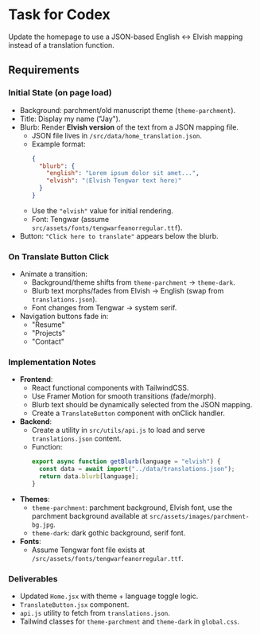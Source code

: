 # Task for Codex

Update the homepage to use a JSON-based English ↔ Elvish mapping instead of a translation function.

## Requirements

### Initial State (on page load)
- Background: parchment/old manuscript theme (`theme-parchment`).
- Title: Display my name ("Jay").
- Blurb: Render **Elvish version** of the text from a JSON mapping file.
  - JSON file lives in `/src/data/home_translation.json`.
  - Example format:
    ```json
    {
      "blurb": {
        "english": "Lorem ipsum dolor sit amet...",
        "elvish": "⟨Elvish Tengwar text here⟩"
      }
    }
    ```
  - Use the `"elvish"` value for initial rendering.
  - Font: Tengwar (assume `src/assets/fonts/tengwarfeanorregular.ttf`).
- Button: `"Click here to translate"` appears below the blurb.

### On Translate Button Click
- Animate a transition:
  - Background/theme shifts from `theme-parchment` → `theme-dark`.
  - Blurb text morphs/fades from Elvish → English (swap from `translations.json`).
  - Font changes from Tengwar → system serif.
- Navigation buttons fade in:
  - "Resume"
  - "Projects"
  - "Contact"

### Implementation Notes
- **Frontend**:
  - React functional components with TailwindCSS.
  - Use Framer Motion for smooth transitions (fade/morph).
  - Blurb text should be dynamically selected from the JSON mapping.
  - Create a `TranslateButton` component with onClick handler.
- **Backend**:
  - Create a utility in `src/utils/api.js` to load and serve `translations.json` content.
  - Function:
    ```js
    export async function getBlurb(language = "elvish") {
      const data = await import("../data/translations.json");
      return data.blurb[language];
    }
    ```
- **Themes**:
  - `theme-parchment`: parchment background, Elvish font, use the parchment background available at `src/assets/images/parchment-bg.jpg`.
  - `theme-dark`: dark gothic background, serif font.
- **Fonts**:
  - Assume Tengwar font file exists at `/src/assets/fonts/tengwarfeanorregular.ttf`.

### Deliverables
- Updated `Home.jsx` with theme + language toggle logic.
- `TranslateButton.jsx` component.
- `api.js` utility to fetch from `translations.json`.
- Tailwind classes for `theme-parchment` and `theme-dark` in `global.css`.


